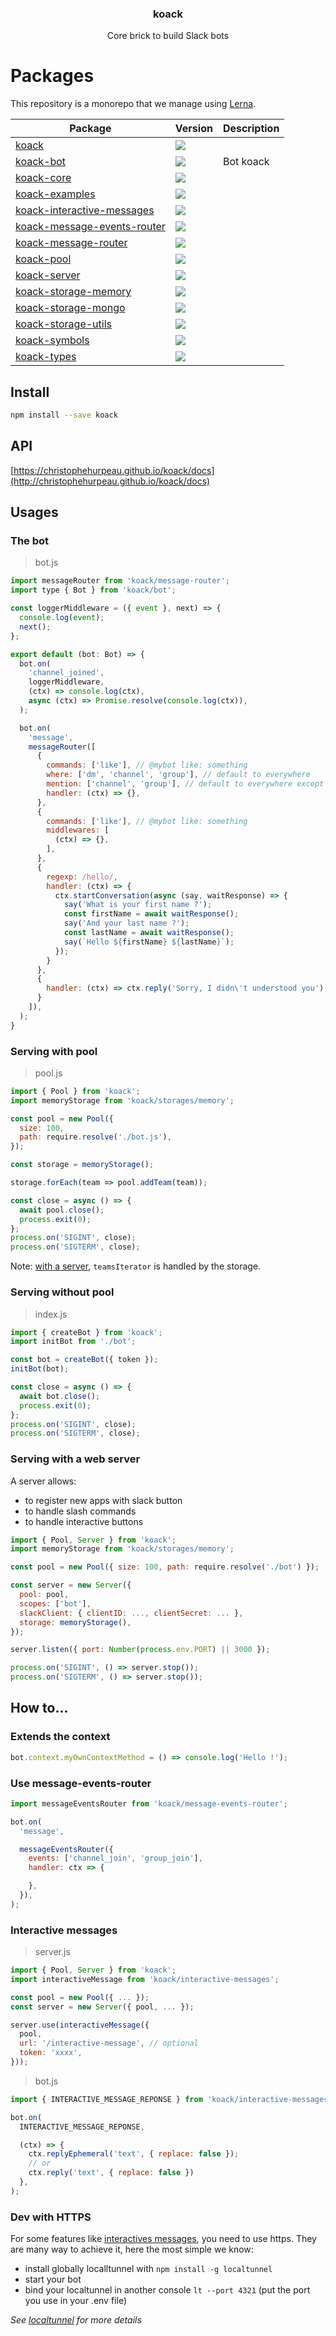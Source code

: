 <h3 align="center">
  koack
</h3>

<p align="center">
  Core brick to build Slack bots
</p>

<h1>Packages</h1>

This repository is a monorepo that we manage using [Lerna](https://github.com/lerna/lerna).

| Package | Version | Description |
|---------|---------|-------------|
| [koack](/packages/koack) | <a href="https://npmjs.org/package/koack"><img src="https://img.shields.io/npm/v/koack.svg?style=flat-square"></a> | 
| [koack-bot](/packages/koack-bot) | <a href="https://npmjs.org/package/koack-bot"><img src="https://img.shields.io/npm/v/koack-bot.svg?style=flat-square"></a> | Bot koack
| [koack-core](/packages/koack-core) | <a href="https://npmjs.org/package/koack-core"><img src="https://img.shields.io/npm/v/koack-core.svg?style=flat-square"></a> | 
| [koack-examples](/packages/koack-examples) | <a href="https://npmjs.org/package/koack-examples"><img src="https://img.shields.io/npm/v/koack-examples.svg?style=flat-square"></a> | 
| [koack-interactive-messages](/packages/koack-interactive-messages) | <a href="https://npmjs.org/package/koack-interactive-messages"><img src="https://img.shields.io/npm/v/koack-interactive-messages.svg?style=flat-square"></a> | 
| [koack-message-events-router](/packages/koack-message-events-router) | <a href="https://npmjs.org/package/koack-message-events-router"><img src="https://img.shields.io/npm/v/koack-message-events-router.svg?style=flat-square"></a> | 
| [koack-message-router](/packages/koack-message-router) | <a href="https://npmjs.org/package/koack-message-router"><img src="https://img.shields.io/npm/v/koack-message-router.svg?style=flat-square"></a> | 
| [koack-pool](/packages/koack-pool) | <a href="https://npmjs.org/package/koack-pool"><img src="https://img.shields.io/npm/v/koack-pool.svg?style=flat-square"></a> | 
| [koack-server](/packages/koack-server) | <a href="https://npmjs.org/package/koack-server"><img src="https://img.shields.io/npm/v/koack-server.svg?style=flat-square"></a> | 
| [koack-storage-memory](/packages/koack-storage-memory) | <a href="https://npmjs.org/package/koack-storage-memory"><img src="https://img.shields.io/npm/v/koack-storage-memory.svg?style=flat-square"></a> | 
| [koack-storage-mongo](/packages/koack-storage-mongo) | <a href="https://npmjs.org/package/koack-storage-mongo"><img src="https://img.shields.io/npm/v/koack-storage-mongo.svg?style=flat-square"></a> | 
| [koack-storage-utils](/packages/koack-storage-utils) | <a href="https://npmjs.org/package/koack-storage-utils"><img src="https://img.shields.io/npm/v/koack-storage-utils.svg?style=flat-square"></a> | 
| [koack-symbols](/packages/koack-symbols) | <a href="https://npmjs.org/package/koack-symbols"><img src="https://img.shields.io/npm/v/koack-symbols.svg?style=flat-square"></a> | 
| [koack-types](/packages/koack-types) | <a href="https://npmjs.org/package/koack-types"><img src="https://img.shields.io/npm/v/koack-types.svg?style=flat-square"></a> | 

## Install

```sh
npm install --save koack
```

## API

[https://christophehurpeau.github.io/koack/docs](http://christophehurpeau.github.io/koack/docs)

## Usages

### The bot

> bot.js

```js
import messageRouter from 'koack/message-router';
import type { Bot } from 'koack/bot';

const loggerMiddleware = ({ event }, next) => {
  console.log(event);
  next();
};

export default (bot: Bot) => {
  bot.on(
    'channel_joined',
    loggerMiddleware,
    (ctx) => console.log(ctx),
    async (ctx) => Promise.resolve(console.log(ctx)),
  );

  bot.on(
    'message',
    messageRouter([
      {
        commands: ['like'], // @mybot like: something
        where: ['dm', 'channel', 'group'], // default to everywhere
        mention: ['channel', 'group'], // default to everywhere except dm
        handler: (ctx) => {},
      },
      {
        commands: ['like'], // @mybot like: something
        middlewares: [
          (ctx) => {},
        ],
      },
      {
        regexp: /hello/,
        handler: (ctx) => {
          ctx.startConversation(async (say, waitResponse) => {
            say('What is your first name ?');
            const firstName = await waitResponse();
            say('And your last name ?');
            const lastName = await waitResponse();
            say(`Hello ${firstName} ${lastName}`);
          });
        }
      },
      {
        handler: (ctx) => ctx.reply('Sorry, I didn\'t understood you'),
      }
    ]),
  );
}
```

### Serving with pool

> pool.js

```js
import { Pool } from 'koack';
import memoryStorage from 'koack/storages/memory';

const pool = new Pool({
  size: 100,
  path: require.resolve('./bot.js'),
});

const storage = memoryStorage();

storage.forEach(team => pool.addTeam(team));

const close = async () => {
  await pool.close();
  process.exit(0);
};
process.on('SIGINT', close);
process.on('SIGTERM', close);

```

Note: [with a server](#with-a-server), `teamsIterator` is handled by the storage.

### Serving without pool

> index.js

```js
import { createBot } from 'koack';
import initBot from './bot';

const bot = createBot({ token });
initBot(bot);

const close = async () => {
  await bot.close();
  process.exit(0);
};
process.on('SIGINT', close);
process.on('SIGTERM', close);

```

### Serving with a web server

A server allows:

- to register new apps with slack button
- to handle slash commands
- to handle interactive buttons

```js
import { Pool, Server } from 'koack';
import memoryStorage from 'koack/storages/memory';

const pool = new Pool({ size: 100, path: require.resolve('./bot') });

const server = new Server({
  pool: pool,
  scopes: ['bot'],
  slackClient: { clientID: ..., clientSecret: ... },
  storage: memoryStorage(),
});

server.listen({ port: Number(process.env.PORT) || 3000 });

process.on('SIGINT', () => server.stop());
process.on('SIGTERM', () => server.stop());
```

## How to...

### Extends the context

```js
bot.context.myOwnContextMethod = () => console.log('Hello !');
```

### Use message-events-router

```js
import messageEventsRouter from 'koack/message-events-router';

bot.on(
  'message',

  messageEventsRouter({
    events: ['channel_join', 'group_join'],
    handler: ctx => {

    },
  }),
);
```

### Interactive messages

> server.js

```js
import { Pool, Server } from 'koack';
import interactiveMessage from 'koack/interactive-messages';

const pool = new Pool({ ... });
const server = new Server({ pool, ... });

server.use(interactiveMessage({
  pool,
  url: '/interactive-message', // optional
  token: 'xxxx',
}));
```

> bot.js

```js
import { INTERACTIVE_MESSAGE_REPONSE } from 'koack/interactive-messages';

bot.on(
  INTERACTIVE_MESSAGE_REPONSE,

  (ctx) => {
    ctx.replyEphemeral('text', { replace: false });
    // or
    ctx.reply('text', { replace: false })
  },
);
```

### Dev with HTTPS

For some features like [interactives messages](https://api.slack.com/docs/message-buttons), you need to use https. They are many way to achieve it, here the most simple we know:

- install globally localltunnel with `npm install -g localtunnel`
- start your bot
- bind your localtunnel in another console `lt --port 4321` (put the port you use in your .env file)

_See [localtunnel](https://localtunnel.github.io/www/) for more details_

[npm-image]: https://img.shields.io/npm/v/koack.svg?style=flat-square
[npm-url]: https://npmjs.org/package/koack
[daviddm-image]: https://david-dm.org/koack/koack.svg?style=flat-square
[daviddm-url]: https://david-dm.org/koack/koack
[dependencyci-image]: https://dependencyci.com/github/koack/koack/badge?style=flat-square
[dependencyci-url]: https://dependencyci.com/github/koack/koack
[circleci-status-image]: https://img.shields.io/circleci/project/koack/koack/master.svg?style=flat-square
[circleci-status-url]: https://circleci.com/gh/koack/koack
[travisci-status-image]: https://img.shields.io/travis/koack/koack/master.svg?style=flat-square
[travisci-status-url]: https://travis-ci.org/koack/koack
[coverage-image]: https://img.shields.io/codecov/c/github/koack/koack/master.svg?style=flat-square
[coverage-url]: https://codecov.io/gh/koack/koack
[docs-coverage-url]: https://koack.github.io/koack/coverage/lcov-report/
